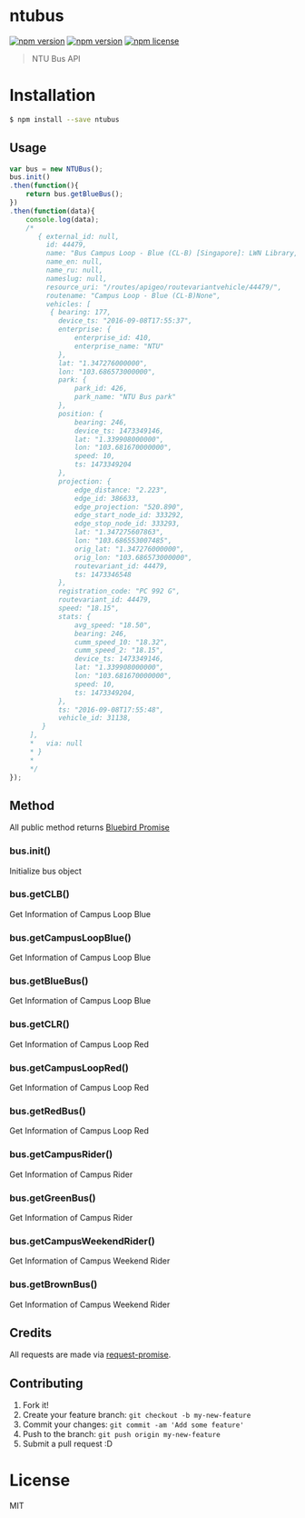 # ntubus

[![npm version](https://badge.fury.io/js/ntubus.svg)](https://badge.fury.io/js/ntubus)
[![npm version](https://img.shields.io/npm/v/ntubus.svg)](https://www.npmjs.com/package/ntubus)
[![npm license](https://img.shields.io/npm/l/ntubus.svg)](https://www.npmjs.com/package/ntubus)

> NTU Bus API

# Installation

```bash
$ npm install --save ntubus
```

## Usage

```javascript
var bus = new NTUBus();
bus.init()
.then(function(){
    return bus.getBlueBus();
})
.then(function(data){
    console.log(data);
    /*
       { external_id: null,
         id: 44479,
         name: "Bus Campus Loop - Blue (CL-B) [Singapore]: LWN Library, Opp. NIE - LWN Library, Opp. NIE",
         name_en: null,
         name_ru: null,
         nameslug: null,
         resource_uri: "/routes/apigeo/routevariantvehicle/44479/",
         routename: "Campus Loop - Blue (CL-B)None",
         vehicles: [
          { bearing: 177,
            device_ts: "2016-09-08T17:55:37",
            enterprise: {
                enterprise_id: 410,
                enterprise_name: "NTU"
            },
            lat: "1.347276000000",
            lon: "103.686573000000",
            park: {
                park_id: 426,
                park_name: "NTU Bus park"
            },
            position: {
                bearing: 246,
                device_ts: 1473349146,
                lat: "1.339908000000",
                lon: "103.681670000000",
                speed: 10,
                ts: 1473349204
            },
            projection: {
                edge_distance: "2.223",
                edge_id: 386633,
                edge_projection: "520.890",
                edge_start_node_id: 333292,
                edge_stop_node_id: 333293,
                lat: "1.347275607863",
                lon: "103.686553007485",
                orig_lat: "1.347276000000",
                orig_lon: "103.686573000000",
                routevariant_id: 44479,
                ts: 1473346548
            },
            registration_code: "PC 992 G",
            routevariant_id: 44479,
            speed: "18.15",
            stats: {
                avg_speed: "18.50",
                bearing: 246,
                cumm_speed_10: "18.32",
                cumm_speed_2: "18.15",
                device_ts: 1473349146,
                lat: "1.339908000000",
                lon: "103.681670000000",
                speed: 10,
                ts: 1473349204,
            },
            ts: "2016-09-08T17:55:48",
            vehicle_id: 31138,
        }
     ],
     *   via: null
     * }
     *
     */
});
```

## Method

All public method returns [Bluebird Promise](https://github.com/petkaantonov/bluebird/)

### bus.init()

Initialize bus object

### bus.getCLB()

Get Information of Campus Loop Blue

### bus.getCampusLoopBlue()

Get Information of Campus Loop Blue

### bus.getBlueBus()

Get Information of Campus Loop Blue

### bus.getCLR()

Get Information of Campus Loop Red

### bus.getCampusLoopRed()

Get Information of Campus Loop Red

### bus.getRedBus()

Get Information of Campus Loop Red

### bus.getCampusRider()

Get Information of Campus Rider

### bus.getGreenBus()

Get Information of Campus Rider

### bus.getCampusWeekendRider()

Get Information of Campus Weekend Rider

### bus.getBrownBus()

Get Information of Campus Weekend Rider

## Credits

All requests are made via [request-promise](https://github.com/request/request-promise).

## Contributing

1. Fork it!
2. Create your feature branch: `git checkout -b my-new-feature`
3. Commit your changes: `git commit -am 'Add some feature'`
4. Push to the branch: `git push origin my-new-feature`
5. Submit a pull request :D

# License
MIT
